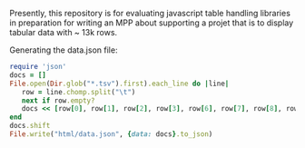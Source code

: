 Presently, this repository is for evaluating javascript table handling libraries in preparation for writing an MPP about supporting a projet that is to display tabular data with ~ 13k rows.

Generating the data.json file:

```ruby
require 'json'
docs = []
File.open(Dir.glob("*.tsv").first).each_line do |line|
   row = line.chomp.split("\t")
   next if row.empty?
   docs << [row[0], row[1], row[2], row[3], row[6], row[7], row[8], row[6].include?("Ann Arbor") , row[6].include?("Flint"), row[6].include?("Dearborn")]
end
docs.shift
File.write("html/data.json", {data: docs}.to_json)
```
